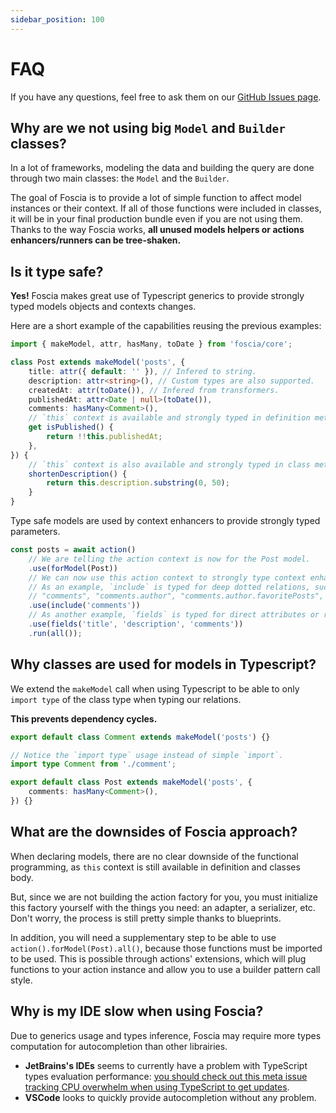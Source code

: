 ```yaml
---
sidebar_position: 100
---
```


# FAQ

If you have any questions, feel free to ask them on our
[GitHub Issues page](https://github.com/paul-thebaud/foscia/issues).

## Why are we not using big `Model` and `Builder` classes?

In a lot of frameworks, modeling the data and building the query are done
through two main classes: the `Model` and the `Builder`.

The goal of Foscia is to provide a lot of simple function to affect model
instances or their context. If all of those functions were included in classes,
it will be in your final production bundle even if you are not using them.
Thanks to the way Foscia works, **all unused models helpers or actions
enhancers/runners can be tree-shaken.**

## Is it type safe?

**Yes!** Foscia makes great use of Typescript generics to provide strongly
typed models objects and contexts changes.

Here are a short example of the capabilities reusing the previous examples:

```typescript title="post.ts"
import { makeModel, attr, hasMany, toDate } from 'foscia/core';

class Post extends makeModel('posts', {
    title: attr({ default: '' }), // Infered to string.
    description: attr<string>(), // Custom types are also supported.
    createdAt: attr(toDate()), // Infered from transformers.
    publishedAt: attr<Date | null>(toDate()),
    comments: hasMany<Comment>(),
    // `this` context is available and strongly typed in definition methods.
    get isPublished() {
        return !!this.publishedAt;
    },
}) {
    // `this` context is also available and strongly typed in class methods.
    shortenDescription() {
        return this.description.substring(0, 50);
    }
}
```

Type safe models are used by context enhancers to provide strongly typed
parameters.

```typescript
const posts = await action()
    // We are telling the action context is now for the Post model.
    .use(forModel(Post))
    // We can now use this action context to strongly type context enhancer params.
    // As an example, `include` is typed for deep dotted relations, such as:
    // "comments", "comments.author", "comments.author.favoritePosts", etc.
    .use(include('comments'))
    // As another example, `fields` is typed for direct attributes or relations of the model.
    .use(fields('title', 'description', 'comments'))
    .run(all());
```

## Why classes are used for models in Typescript?

We extend the `makeModel` call when using Typescript to be able to only
`import type` of the class type when typing our relations.

**This prevents dependency cycles.**

```typescript title="comment.ts"
export default class Comment extends makeModel('posts') {}
```

```typescript title="post.ts"
// Notice the `import type` usage instead of simple `import`.
import type Comment from './comment';

export default class Post extends makeModel('posts', {
    comments: hasMany<Comment>(),
}) {}
```

## What are the downsides of Foscia approach?

When declaring models, there are no clear downside of the functional
programming, as `this` context is still available in definition and classes
body.

But, since we are not building the action factory for you, you must initialize
this factory yourself with the things you need: an adapter, a serializer, etc.
Don't worry, the process is still pretty simple thanks to blueprints.

In addition, you will need a supplementary step to be able to use
`action().forModel(Post).all()`, because those functions must be imported to be
used. This is possible through actions' extensions, which will plug functions to
your action instance and allow you to use a builder pattern call style.

## Why is my IDE slow when using Foscia?

Due to generics usage and types inference, Foscia may require more types
computation for autocompletion than other librairies.

-   **JetBrains's IDEs** seems to currently have a problem with TypeScript types
    evaluation performance:
    [you should check out this meta issue tracking CPU overwhelm when using TypeScript to get updates](https://youtrack.jetbrains.com/issue/WEB-52943/Meta-High-CPU-usage-on-resolve-or-types-evaluation-in-TypeScript).
-   **VSCode** looks to quickly provide autocompletion without any problem.

